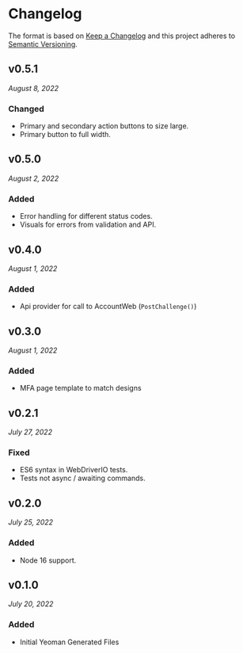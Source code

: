 # Changelog

The format is based on [Keep a Changelog](http://keepachangelog.com/en/1.0.0/)
and this project adheres to [Semantic Versioning](http://semver.org/spec/v2.0.0.html).


v0.5.1
------------------------------
*August 8, 2022*

### Changed
- Primary and secondary action buttons to size large.
- Primary button to full width.


v0.5.0
------------------------------
*August 2, 2022*

### Added
- Error handling for different status codes.
- Visuals for errors from validation and API.


v0.4.0
------------------------------
*August 1, 2022*

### Added
- Api provider for call to AccountWeb (`PostChallenge()`)


v0.3.0
------------------------------
*August 1, 2022*

### Added
- MFA page template to match designs


v0.2.1
------------------------------
*July 27, 2022*

### Fixed
- ES6 syntax in WebDriverIO tests.
- Tests not async / awaiting commands.


v0.2.0
------------------------------
*July 25, 2022*

### Added
- Node 16 support.


v0.1.0
------------------------------
*July 20, 2022*

### Added
- Initial Yeoman Generated Files
